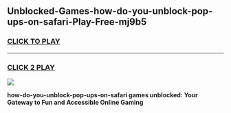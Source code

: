 
## Unblocked-Games-how-do-you-unblock-pop-ups-on-safari-Play-Free-mj9b5
<h3>
<a href="https://premium76.site?title=how-do-you-unblock-pop-ups-on-safari&ref=21A">CLICK TO PLAY</a></h3>
<hr>

<h3>
<a href="https://premium76.site?title=how-do-you-unblock-pop-ups-on-safari&ref=21A">CLICK 2 PLAY</a>
  
</h3>

<a href="https://premium76.site?title=how-do-you-unblock-pop-ups-on-safari&ref=21A"><img src="https://clearcache.store/games.png"></a>


**how-do-you-unblock-pop-ups-on-safari games unblocked: Your Gateway to Fun and Accessible Online Gaming**
